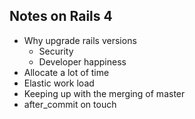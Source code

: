 
## Notes on Rails 4

* Why upgrade rails versions
  * Security
  * Developer happiness
* Allocate a lot of time
* Elastic work load
* Keeping up with the merging of master
* after_commit on touch
